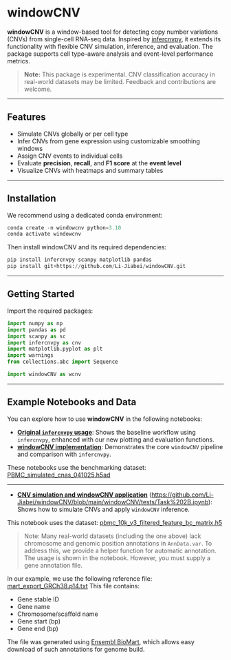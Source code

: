 # **windowCNV**

**windowCNV** is a window-based tool for detecting copy number variations (CNVs) from single-cell RNA-seq data. Inspired by [infercnvpy](https://github.com/icbi-lab/infercnvpy), it extends its functionality with flexible CNV simulation, inference, and evaluation. The package supports cell type–aware analysis and event-level performance metrics.

> **Note:** This package is experimental. CNV classification accuracy in real-world datasets may be limited. Feedback and contributions are welcome.

---

## Features

- Simulate CNVs globally or per cell type
- Infer CNVs from gene expression using customizable smoothing windows
- Assign CNV events to individual cells
- Evaluate **precision**, **recall**, and **F1 score** at the **event level**
- Visualize CNVs with heatmaps and summary tables

---

## Installation

We recommend using a dedicated conda environment:

```python
conda create -n windowcnv python=3.10
conda activate windowcnv
```

Then install windowCNV and its required dependencies:

```python
pip install infercnvpy scanpy matplotlib pandas
pip install git+https://github.com/Li-Jiabei/windowCNV.git
```

---

## Getting Started

Import the required packages:

```python
import numpy as np
import pandas as pd
import scanpy as sc
import infercnvpy as cnv
import matplotlib.pyplot as plt
import warnings
from collections.abc import Sequence

import windowCNV as wcnv
```
---

## Example Notebooks and Data

You can explore how to use **windowCNV** in the following notebooks:

* [**Original `infercnvpy` usage**](https://github.com/Li-Jiabei/windowCNV/blob/main/windowCNV/tests/Task%202A%20original%20infercnvpy.ipynb): Shows the baseline workflow using `infercnvpy`, enhanced with our new plotting and evaluation functions.
* [**windowCNV implementation**](https://github.com/Li-Jiabei/windowCNV/blob/main/windowCNV/tests/Task%202A%20WindowCNV.ipynb): Demonstrates the core `windowCNV` pipeline and comparison with `infercnvpy`.

These notebooks use the benchmarking dataset:
[PBMC\_simulated\_cnas\_041025.h5ad](https://jhu.instructure.com/files/13967706/download?download_frd=1)

---

* [**CNV simulation and windowCNV application**](https://github.com/Li-Jiabei/windowCNV/blob/main/windowCNV/tests/Task%202B%20CNV%20simulation%20and%20WindowCNV.ipynb) (https://github.com/Li-Jiabei/windowCNV/blob/main/windowCNV/tests/Task%202B.ipynb): Shows how to simulate CNVs and apply `windowCNV` inference.

This notebook uses the dataset:
[pbmc\_10k\_v3\_filtered\_feature\_bc\_matrix.h5](https://cf.10xgenomics.com/samples/cell-exp/3.0.0/pbmc_10k_v3/pbmc_10k_v3_filtered_feature_bc_matrix.h5)

> Note: Many real-world datasets (including the one above) lack chromosome and genomic position annotations in `AnnData.var`.
> To address this, we provide a helper function for automatic annotation. The usage is shown in the notebook. However, you must supply a gene annotation file.

In our example, we use the following reference file:
[mart\_export\_GRCh38.p14.txt](https://github.com/Li-Jiabei/windowCNV/blob/main/windowCNV/tests/data/mart_export_GRCh38.p14.txt)
This file contains:

* Gene stable ID
* Gene name
* Chromosome/scaffold name
* Gene start (bp)
* Gene end (bp)

The file was generated using [Ensembl BioMart](https://www.ensembl.org/biomart/martview/), which allows easy download of such annotations for genome build.
